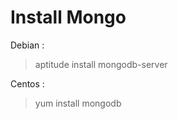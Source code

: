 Install Mongo
=============

Debian : 
> aptitude install mongodb-server

Centos :
> yum install mongodb
